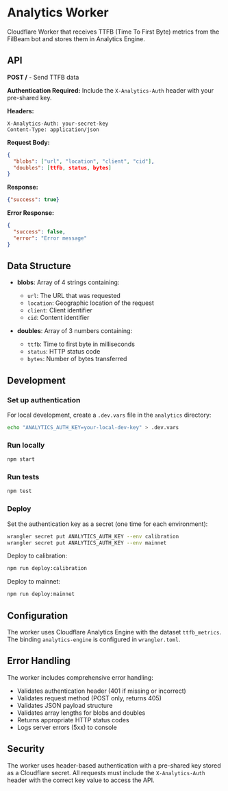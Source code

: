 # Analytics Worker

Cloudflare Worker that receives TTFB (Time To First Byte) metrics from the FilBeam bot and stores them in Analytics Engine.

## API

**POST /** - Send TTFB data

**Authentication Required:** Include the `X-Analytics-Auth` header with your pre-shared key.

**Headers:**
```
X-Analytics-Auth: your-secret-key
Content-Type: application/json
```

**Request Body:**
```json
{
  "blobs": ["url", "location", "client", "cid"],
  "doubles": [ttfb, status, bytes]
}
```

**Response:**
```json
{"success": true}
```

**Error Response:**
```json
{
  "success": false,
  "error": "Error message"
}
```

## Data Structure

- **blobs**: Array of 4 strings containing:
  - `url`: The URL that was requested
  - `location`: Geographic location of the request
  - `client`: Client identifier
  - `cid`: Content identifier

- **doubles**: Array of 3 numbers containing:
  - `ttfb`: Time to first byte in milliseconds
  - `status`: HTTP status code
  - `bytes`: Number of bytes transferred

## Development

### Set up authentication

For local development, create a `.dev.vars` file in the `analytics` directory:
```bash
echo "ANALYTICS_AUTH_KEY=your-local-dev-key" > .dev.vars
```

### Run locally
```bash
npm start
```

### Run tests
```bash
npm test
```

### Deploy

Set the authentication key as a secret (one time for each environment):
```bash
wrangler secret put ANALYTICS_AUTH_KEY --env calibration
wrangler secret put ANALYTICS_AUTH_KEY --env mainnet
```

Deploy to calibration:
```bash
npm run deploy:calibration
```

Deploy to mainnet:
```bash
npm run deploy:mainnet
```

## Configuration

The worker uses Cloudflare Analytics Engine with the dataset `ttfb_metrics`. The binding `analytics-engine` is configured in `wrangler.toml`.

## Error Handling

The worker includes comprehensive error handling:
- Validates authentication header (401 if missing or incorrect)
- Validates request method (POST only, returns 405)
- Validates JSON payload structure
- Validates array lengths for blobs and doubles
- Returns appropriate HTTP status codes
- Logs server errors (5xx) to console

## Security

The worker uses header-based authentication with a pre-shared key stored as a Cloudflare secret. All requests must include the `X-Analytics-Auth` header with the correct key value to access the API.
